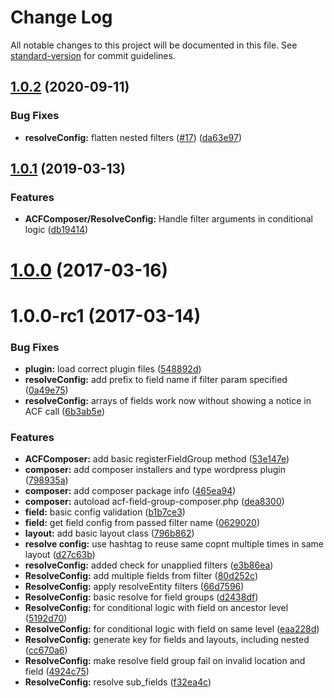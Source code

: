 # Change Log

All notable changes to this project will be documented in this file. See [standard-version](https://github.com/conventional-changelog/standard-version) for commit guidelines.

<a name="1.0.2"></a>
## [1.0.2](https://github.com/flyntwp/acf-field-group-composer/compare/v1.0.1...v1.0.2) (2020-09-11)


### Bug Fixes

* **resolveConfig:** flatten nested filters ([#17](https://github.com/flyntwp/acf-field-group-composer/issues/17)) ([da63e97](https://github.com/flyntwp/acf-field-group-composer/commit/da63e97))



<a name="1.0.1"></a>
## [1.0.1](https://github.com/flyntwp/acf-field-group-composer/compare/v1.0.0...v1.0.1) (2019-03-13)


### Features

* **ACFComposer/ResolveConfig:** Handle filter arguments in conditional logic ([db19414](https://github.com/flyntwp/acf-field-group-composer/commit/db19414))



<a name="1.0.0"></a>
# [1.0.0](https://github.com/flyntwp/acf-field-group-composer/compare/v1.0.0-rc1...v1.0.0) (2017-03-16)



<a name="1.0.0-rc1"></a>
# 1.0.0-rc1 (2017-03-14)


### Bug Fixes

* **plugin:** load correct plugin files ([548892d](https://github.com/flyntwp/acf-field-group-composer/commit/548892d))
* **resolveConfig:** add prefix to field name if filter param specified ([0a49e75](https://github.com/flyntwp/acf-field-group-composer/commit/0a49e75))
* **resolveConfig:** arrays of fields work now without showing a notice in ACF call ([6b3ab5e](https://github.com/flyntwp/acf-field-group-composer/commit/6b3ab5e))


### Features

* **ACFComposer:** add basic registerFieldGroup method ([53e147e](https://github.com/flyntwp/acf-field-group-composer/commit/53e147e))
* **composer:** add composer installers and type wordpress plugin ([798935a](https://github.com/flyntwp/acf-field-group-composer/commit/798935a))
* **composer:** add composer package info ([465ea94](https://github.com/flyntwp/acf-field-group-composer/commit/465ea94))
* **composer:** autoload acf-field-group-composer.php ([dea8300](https://github.com/flyntwp/acf-field-group-composer/commit/dea8300))
* **field:** basic config validation ([b1b7ce3](https://github.com/flyntwp/acf-field-group-composer/commit/b1b7ce3))
* **field:** get field config from passed filter name ([0629020](https://github.com/flyntwp/acf-field-group-composer/commit/0629020))
* **layout:** add basic layout class ([796b862](https://github.com/flyntwp/acf-field-group-composer/commit/796b862))
* **resolve config:** use hashtag to reuse same copnt multiple times in same layout ([d27c63b](https://github.com/flyntwp/acf-field-group-composer/commit/d27c63b))
* **resolveConfig:** added check for unapplied filters ([e3b86ea](https://github.com/flyntwp/acf-field-group-composer/commit/e3b86ea))
* **ResolveConfig:** add multiple fields from filter ([80d252c](https://github.com/flyntwp/acf-field-group-composer/commit/80d252c))
* **ResolveConfig:** apply resolveEntity filters ([66d7596](https://github.com/flyntwp/acf-field-group-composer/commit/66d7596))
* **ResolveConfig:** basic resolve for field groups ([d2438df](https://github.com/flyntwp/acf-field-group-composer/commit/d2438df))
* **ResolveConfig:** for conditional logic with field on ancestor level ([5192d70](https://github.com/flyntwp/acf-field-group-composer/commit/5192d70))
* **ResolveConfig:** for conditional logic with field on same level ([eaa228d](https://github.com/flyntwp/acf-field-group-composer/commit/eaa228d))
* **ResolveConfig:** generate key for fields and layouts, including nested ([cc670a6](https://github.com/flyntwp/acf-field-group-composer/commit/cc670a6))
* **ResolveConfig:** make resolve field group fail on invalid location and field ([4924c75](https://github.com/flyntwp/acf-field-group-composer/commit/4924c75))
* **ResolveConfig:** resolve sub_fields ([f32ea4c](https://github.com/flyntwp/acf-field-group-composer/commit/f32ea4c))
